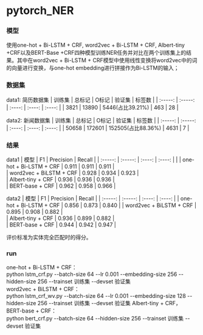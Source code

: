 # pytorch_NER
### 模型
使用one-hot + Bi-LSTM + CRF, word2vec + Bi-LSTM + CRF, Albert-tiny +CRF以及BERT-Base +CRF四种模型训练NER任务并对比在两个训练集上的结果。其中在word2vec + Bi-LSTM + CRF模型中使用线性变换将word2vec中的词的向量进行变换，与one-hot embedding进行拼接作为Bi-LSTM的输入；
### 数据集
data1: 简历数据集
| 训练集 | 总标记 | O标记 | 验证集 | 标签数 |
| :-----: | :-----: | :----: | :----: | :----: |
| 3821 | 13890 | 5446(占比39.21%) | 463 | 28 |

data2: 新闻数据集
| 训练集 | 总标记 | O标记 | 验证集 | 标签数 |
| :-----: | :-----: | :----: | :----: | :----: |
| 50658 | 172601 | 152505(占比88.36%) | 4631 | 7 | 
### 结果
data1
| 模型 | F1 | Precision | Recall |
| :-----: | :-----: | :----: | :----: | |
| one-hot + Bi-LSTM + CRF | 0.911 | 0.911 | 0.911 |  
| word2vec + BiLSTM + CRF | 0.928 | 0.934 | 0.923 |  
| Albert-tiny + CRF | 0.936 | 0.936 | 0.936 |  
| BERT-base + CRF | 0.962 | 0.958 | 0.966 |  

data2
| 模型 | F1 | Precision | Recall |
| :-----: | :-----: | :----: | :----: |
| one-hot + Bi-LSTM + CRF | 0.856 | 0.873 | 0.840 |
| word2vec + BiLSTM + CRF | 0.895 | 0.908 | 0.882 |  
| Albert-tiny + CRF | 0.936 | 0.899 | 0.882 |  
| BERT-base + CRF | 0.944 | 0.942 | 0.947 |  

评价标准为实体完全匹配时的得分。  

### run
one-hot + Bi-LSTM + CRF：  
python lstm_crf.py --batch-size 64  --lr 0.001 --embedding-size 256 --hidden-size 256  --trainset 训练集 --devset 验证集  
word2vec + BiLSTM + CRF：  
python lstm_crf_wv.py --batch-size 64  --lr 0.001 --embedding-size 128 --hidden-size 256  --trainset 训练集 --devset 验证集
Albert-tiny + CRF， BERT-base + CRF：  
python bert_crf.py --batch-size 64 --hidden-size 256  --trainset 训练集 --devset 验证集





